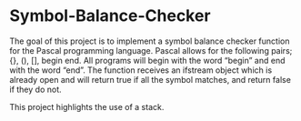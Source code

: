 # Symbol-Balance-Checker

The goal of this project is to implement a symbol balance checker function for the Pascal programming language. Pascal allows for the following pairs; {}, (), [], begin end. All programs will begin with the word “begin” and end with the word “end”. The function receives an ifstream object which is already open and will return true if all the symbol matches, and return false if they do not. 

This project highlights the use of a stack. 
